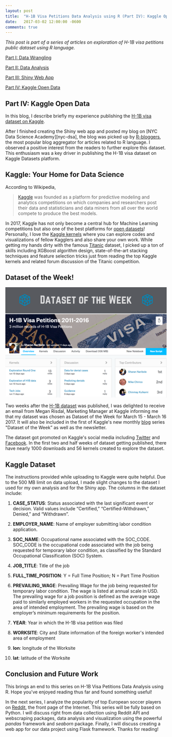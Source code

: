 ```yaml
---
layout: post
title:  "H-1B Visa Petitions Data Analysis using R (Part IV): Kaggle Open Data"
date:   2017-03-02 12:00:00 -0600
comments: true
---
```


*This post is part of a series of articles on exploration of H-1B visa petitions public dataset using R language.*

[Part I: Data Wrangling][h1b-part-I]

[Part II: Data Analysis][h1b-part-II]

[Part III: Shiny Web App][h1b-part-III]

[Part IV: Kaggle Open Data][h1b-part-IV]

## Part IV: Kaggle Open Data

In this blog, I describe briefly my experience publishing the [H-1B visa dataset on Kaggle][kaggle-h1b].

After I finished creating the Shiny web app and posted my blog on [NYC Data Science Academy][nyc-dsa], the blog was picked up by [R-bloggers][r-bloggers], the most popular blog aggregator for articles related to R language. I observed a positive interest from the readers to further explore this dataset. This enthusiasm was a key driver in publishing the H-1B visa dataset on Kaggle Datasets platform.

## Kaggle: Your Home for Data Science

According to Wikipedia,

> [Kaggle][kaggle-home] was founded as a platform for predictive modeling and analytics competitions on which companies and researchers post their data and statisticians and data miners from all over the world compete to produce the best models.

In 2017, Kaggle has not only become a central hub for Machine Learning competitions but also one of the best platforms for [open datasets][kaggle-datasets]! Personally, I love the [Kaggle kernels][kaggle-kernels] where you can explore codes and visualizations of fellow Kagglers and also share your own work. While getting my hands dirty with the famous [Titanic][kaggle-titanic] dataset, I picked up a ton of skills including XGBoost algorithm design, state-of-the-art stacking techniques and feature selection tricks just from reading the top Kaggle kernels and related forum discussion of the Titanic competition.

## Dataset of the Week!

![Kaggle H-1B Dataset of the Week](/images/h_1b_kaggle/h1_b_kaggle.png "Kaggle H-1B Dataset of the Week")

Two weeks after the [H-1B dataset][kaggle-h1b] was published, I was delighted to receive an email from Megan Risdal, Marketing Manager at Kaggle informing me that my dataset was chosen as Dataset of the Week for March 15 - March 16 2017. It will also be included in the first of Kaggle's new monthly [blog][kaggle-blog] series "Dataset of the Week” as well as the newsletter.

The dataset got promoted on Kaggle's social media including [Twitter][kaggle-twitter] and [Facebook][kaggle-facebook]. In the first two and half weeks of dataset getting published, there have nearly 1000 downloads and 56 kernels created to explore the dataset.

## Kaggle Dataset

The instructions provided while uploading to Kaggle were quite helpful. Due to the 500 MB limit on data upload, I made slight changes to the dataset I used for my own analysis and for the Shiny app. The columns in the dataset include:

1. **CASE_STATUS**: Status associated with the last significant event or decision. Valid values include “Certified,” “Certified-Withdrawn,” Denied,” and “Withdrawn”.

2. **EMPLOYER_NAME**: Name of employer submitting labor condition application.

3. **SOC_NAME**: Occupational name associated with the SOC_CODE. SOC_CODE is the occupational code associated with the job being requested for temporary labor condition, as classified by the Standard Occupational Classification (SOC) System.

4. **JOB_TITLE**: Title of the job

5. **FULL_TIME_POSITION**: Y = Full Time Position; N = Part Time Position

6. **PREVAILING_WAGE**: Prevailing Wage for the job being requested for temporary labor condition. The wage is listed at annual scale in USD. The prevailing wage for a job position is defined as the average wage paid to similarly employed workers in the requested occupation in the area of intended employment. The prevailing wage is based on the employer’s minimum requirements for the position.

7. **YEAR**: Year in which the H-1B visa petition was filed

8. **WORKSITE**: City and State information of the foreign worker's intended area of employment

9. **lon**: longitude of the Worksite

10. **lat**: latitude of the Worksite


## Conclusion and Future Work

This brings an end to this series on H-1B Visa Petitions Data Analysis using R. Hope you've enjoyed reading thus far and found something useful!

In the next series, I analyze the popularity of top European soccer players on [Reddit][reddit], the front page of the Internet. This series will be fully based on Python. I will discuss right from data collection using Reddit API and webscraping packages, data analysis and visualization using the powerful *pandas* framework and *seaborn* package. Finally, I will discuss creating a web app for our data project using Flask framework. Thanks for reading!

[reddit]: https://www.reddit.com/
[kaggle-facebook]:https://www.facebook.com/kaggle/photos/a.10150387148668464.377856.135534208463/10155150524548464/
[kaggle-twitter]: https://twitter.com/kaggle/status/842108218709037056
[kaggle-blog]: http://blog.kaggle.com/
[kaggle-h1b]: https://www.kaggle.com/nsharan/h-1b-visa
[kaggle-titanic]: https://www.kaggle.com/c/titanic
[kaggle-kernels]: https://www.kaggle.com/kernels
[kaggle-datasets]: https://www.kaggle.com/datasets/
[kaggle-home]: https://www.kaggle.com/
[r-bloggers]: https://www.r-bloggers.com/h-1b-visa-petitions-exploratory-data-analysis/
[nyc_dsa]: https://blog.nycdatascience.com/student-works/h-1b-visa-petitions-exploratory-data-analysis/
[h1b-part-I]: https://sharan-naribole.github.io/2017/02/24/h1b-eda-part-I.html
[h1b-part-II]: https://sharan-naribole.github.io/2017/02/26/h1b-eda-part-II.html
[h1b-part-III]:https://sharan-naribole.github.io/2017/02/28/h1b-eda-part-III.html
[h1b-part-IV]: https://sharan-naribole.github.io/2017/03/02/h1b-eda-part-IV.html
